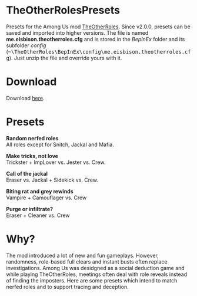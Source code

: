 # TheOtherRolesPresets
Presets for the Among Us mod <a href= https://github.com/Eisbison/TheOtherRoles>TheOtherRoles</a>.
Since v2.0.0, presets can be saved and imported into higher versions.
The file is named <b>me.eisbison.theotherroles.cfg</b> and is stored in the <i>BepInEx</i> folder and its subfolder <i>config</i> (<tt>~\TheOtherRoles\BepInEx\config\me.eisbison.theotherroles.cfg</tt>).
Just unzip the file and override yours with it.

# Download
Download [here](https://github.com/Epigo14/TheOtherRolesPresets/files/6359911/me.eisbison.theotherroles.cfg.zip).

# Presets
<b>Random nerfed roles</b>  
All roles except for Snitch, Jackal and Mafia.
  
<b>Make tricks, not love</b>  
Trickster + ImpLover vs. Jester vs. Crew.  
  
<b>Call of the jackal</b>  
Eraser vs. Jackal + Sidekick vs. Crew.  
   
<b>Biting rat and grey rewinds</b>  
Vampire + Camouflager vs. Crew  
  
<b>Purge or infiltrate?</b>  
Eraser + Cleaner vs. Crew  
  
# Why?
The mod introduced a lot of new and fun gameplays. However, randomness, role-based full clears and instant busts often replace investigations.
Among Us was desidgned as a social deduction game and while playing TheOtherRoles, meetings often deal with role reveals instead of finding the imposters.
Here are some presets which intend to match nerfed roles and to support tracing and deception.

